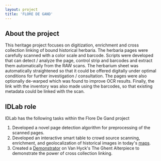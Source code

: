 ```yaml
---
layout: project
title: 'FLORE DE GAND'
---
```


## About the project
This heritage project focuses on digitization, enrichment and cross collection linking of bound historical herbaria. The herbaria pages were carefully scanned with a color scale and barcode. Scripts were developed that can detect / analyze the page, control strip and barcodes and extract them automatically from the RAW scans. The herbarium sheet was automatically straightened so that it could be offered digitally under optimal conditions for further investigation / consultation. The pages were also optionally de-warped which was found to improve OCR results. Finally, the link with the inventory was also made using the barcodes, so that existing metadata could be linked with the scan. 


## IDLab role

IDLab has the following tasks within the Flore De Gand project

1. Developed a novel page detection algorithm for preprocessing of the scanned pages.
2. Developed an interactive smart table to crowd source scanning, enrichment, and geolocalization of historical images in today's [maps](https://tw06v061.ugent.be/map). 
3. Created a [Demonstrator](http://floredegand.be/lamgods/) on Van Hyck's The Ghent Alterpiece to demonstrate the power of cross collection linking.
